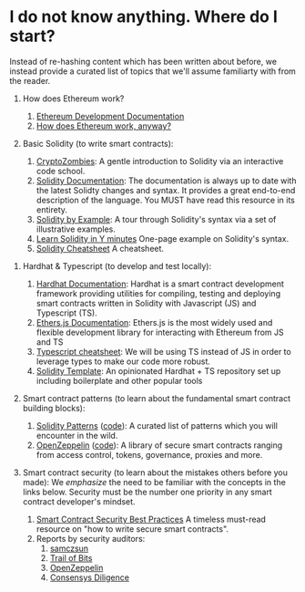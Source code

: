 # I do not know anything. Where do I start?

Instead of re-hashing content which has been written about before, we instead provide a curated list of topics that we'll assume familiarty with from the reader.

<!-- Should probably trim down the links to only the absolute necessary to not overwhelm
the reader, maybe could add indications as to what is required/optional reading?-->

1. How does Ethereum work?
    1. [Ethereum Development Documentation](https://ethereum.org/en/developers/docs/)
    1. [How does Ethereum work, anyway?](https://preethikasireddy.medium.com/how-does-ethereum-work-anyway-22d1df506369)

1. Basic Solidity (to write smart contracts):
    1. [CryptoZombies](https://cryptozombies.io/en/course/):
    A gentle introduction to Solidity via an interactive code school.
    1. [Solidity Documentation](https://docs.soliditylang.org/en/latest): 
    The documentation is always up to date with the latest Solidty changes and syntax. It provides a great end-to-end description of the language. You MUST have read this resource in its entirety.
    1. [Solidity by Example](https://solidity-by-example.org/):
    A tour through Solidity's syntax via a set of illustrative examples.
    1. [Learn Solidity in Y minutes](https://learnxinyminutes.com/docs/solidity/)
    One-page example on Solidity's syntax.
    1. [Solidity Cheatsheet](https://github.com/manojpramesh/solidity-cheatsheet)
    A cheatsheet.

<!-- Should move to Foundry -->

1. Hardhat & Typescript (to develop and test locally):
    1. [Hardhat Documentation](https://hardhat.org/getting-started/): Hardhat is a smart contract development framework providing utilities
    for compiling, testing and deploying smart contracts written in Solidity with Javascript (JS) and Typescript (TS).
    1. [Ethers.js Documentation](https://docs.ethers.io/v5/): Ethers.js is the most widely used and flexible development library
    for interacting with Ethereum from JS and TS
    1. [Typescript cheatsheet](https://devhints.io/typescript): We will be using TS instead 
    of JS in order to leverage types to make our code more robust.
    1. [Solidity Template](https://github.com/paulrberg/solidity-template/): An opinionated Hardhat + TS
    repository set up including boilerplate and other popular tools 

1. Smart contract patterns (to learn about the fundamental smart contract building blocks):
    1. [Solidity Patterns](https://fravoll.github.io/solidity-patterns/) ([code](https://github.com/fravoll/solidity-patterns)): 
    A curated list of patterns which you will encounter in the wild.
    1. [OpenZeppelin](https://docs.openzeppelin.com/contracts/1.x/) ([code](https://github.com/openzeppelin/openzeppelin-contracts)):
    A library of secure smart contracts ranging from access control, tokens, governance, proxies and more.

1. Smart contract security (to learn about the mistakes others before you made): We *emphasize* the need to
be familiar with the concepts in the links below. Security must be the number one priority in any smart contract developer's mindset.
    1. [Smart Contract Security Best Practices](https://consensys.github.io/smart-contract-best-practices/)
    A timeless must-read resource on "how to write secure smart contracts".
    1. Reports by security auditors:
        1. [samczsun](https://samczsun.com)
        1. [Trail of Bits](https://github.com/trailofbits/publications/tree/master/reviews)
        1. [OpenZeppelin](https://blog.openzeppelin.com/security-audits/)
        1. [Consensys Diligence](https://consensys.net/diligence/audits/)

